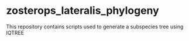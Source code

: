 # zosterops_lateralis_phylogeny
This repository contains scripts used to generate a subspecies tree using IQTREE

